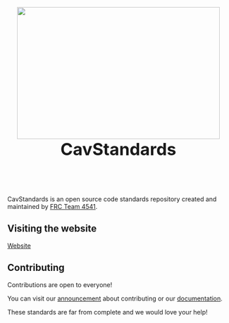 <p align="center">
  <img width="460" height="300" src="https://cavineers.github.io/CodeStandards/img/logo.png">
  <br>
  <span style="font-size:38px;font-weight:bold;">CavStandards</span>
  <br>
  <br>
  <br>
  <br>
  <br>
</p>

CavStandards is an open source code standards repository created and maintained by [FRC Team 4541](https://github.com/cavineers).

## Visiting the website

[Website](https://cavineers.github.io/CavStandards)

## Contributing

Contributions are open to everyone!

You can visit our [announcement](https://cavineers.github.io/CavStandards/blog/2020/1/10/contributing.html) about contributing or our [documentation](https://cavineers.github.io/CavStandards/docs/contributing).

These standards are far from complete and we would love your help!

